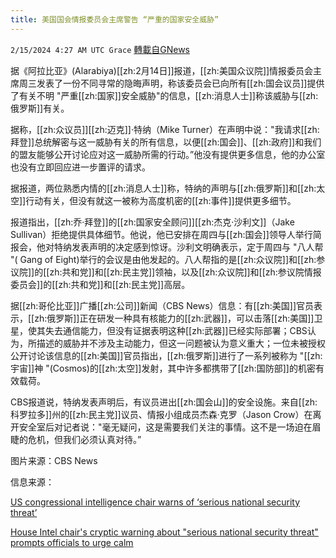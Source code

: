 ```yaml
---
title: 美国国会情报委员会主席警告 “严重的国家安全威胁”
---
```

`2/15/2024 4:27 AM UTC Grace` [轉載自GNews](https://gnews.org/articles/2307941)

据《阿拉比亚》(Alarabiya)[[zh:2月14日]]报道，[[zh:美国众议院]]情报委员会主席周三发表了一份不同寻常的隐晦声明，称该委员会已向所有[[zh:国会议员]]提供了有关不明 "严重[[zh:国家]]安全威胁"的信息，[[zh:消息人士]]称该威胁与[[zh:俄罗斯]]有关。

据称，[[zh:众议员]][[zh:迈克]]·特纳（Mike Turner）在声明中说："我请求[[zh:拜登]]总统解密与这一威胁有关的所有信息，以便[[zh:国会]]、[[zh:政府]]和我们的盟友能够公开讨论应对这一威胁所需的行动。”他没有提供更多信息，他的办公室也没有立即回应进一步置评的请求。

据报道，两位熟悉内情的[[zh:消息人士]]称，特纳的声明与[[zh:俄罗斯]]和[[zh:太空]]行动有关，但没有就这一被称为高度机密的[[zh:事件]]提供更多细节。

报道指出，[[zh:乔·拜登]]的[[zh:国家安全顾问]][[zh:杰克·沙利文]]（Jake Sullivan）拒绝提供具体细节。他说，他已安排在周四与[[zh:国会]]领导人举行简报会，他对特纳发表声明的决定感到惊讶。沙利文明确表示，定于周四与 "八人帮 "( Gang of Eight)举行的会议是由他发起的。八人帮指的是[[zh:众议院]]和[[zh:参议院]]的[[zh:共和党]]和[[zh:民主党]]领袖，以及[[zh:众议院]]和[[zh:参议院情报委员会]]的[[zh:共和党]]和[[zh:民主党]]高层。

据[[zh:哥伦比亚]]广播[[zh:公司]]新闻（CBS News）信息：有[[zh:美国]]官员表示，[[zh:俄罗斯]]正在研发一种具有核能力的[[zh:武器]]，可以击落[[zh:美国]]卫星，使其失去通信能力，但没有证据表明这种[[zh:武器]]已经实际部署；CBS认为，所描述的威胁并不涉及主动能力，但这一问题被认为意义重大；一位未被授权公开讨论该信息的[[zh:美国]]官员指出，[[zh:俄罗斯]]进行了一系列被称为 "[[zh:宇宙]]神 "(Cosmos)的[[zh:太空]]发射，其中许多都携带了[[zh:国防部]]的机密有效载荷。

CBS报道说，特纳发表声明后，有议员进出[[zh:国会山]]的安全设施。来自[[zh:科罗拉多]]州的[[zh:民主党]]议员、情报小组成员杰森·克罗（Jason Crow）在离开安全室后对记者说："毫无疑问，这是需要我们关注的事情。这不是一场迫在眉睫的危机，但我们必须认真对待。”

图片来源：CBS News

信息来源：

[US congressional intelligence chair warns of ‘serious national security threat’](https://english.alarabiya.net/News/world/2024/02/14/US-congressional-intelligence-chair-warns-of-serious-national-security-threat-)

[House Intel chair's cryptic warning about "serious national security threat" prompts officials to urge calm](https://www.cbsnews.com/news/national-security-threat-house-intelligence-mike-turner-biden/)
